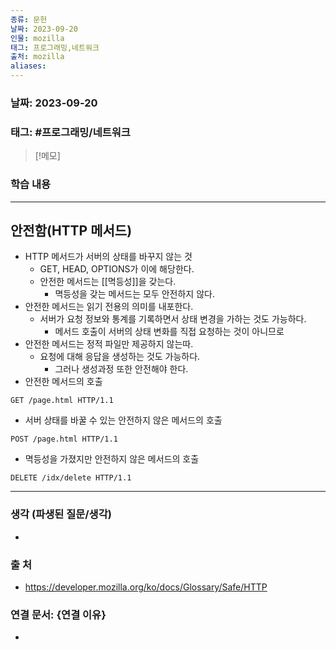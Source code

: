 ```yaml
---
종류: 문헌
날짜: 2023-09-20
인물: mozilla
태그: 프로그래밍,네트워크
출처: mozilla
aliases:
---
```


### 날짜: 2023-09-20

### 태그: #프로그래밍/네트워크

>[!메모]
> 

### 학습 내용
---
## 안전함(HTTP 메서드)
- HTTP 메서드가 서버의 상태를 바꾸지 않는 것
	- GET, HEAD, OPTIONS가 이에 해당한다.
	- 안전한 메서드는 [[멱등성]]을 갖는다.
		- 멱등성을 갖는 메서드는 모두 안전하지 않다.
- 안전한 메서드는 읽기 전용의 의미를 내포한다.
	- 서버가 요청 정보와 통계를 기록하면서 상태 변경을 가하는 것도 가능하다.
		- 메서드 호출이 서버의 상태 변화를 직접 요청하는 것이 아니므로
- 안전한 메서드는 정적 파일만 제공하지 않는따.
	- 요청에 대해 응답을 생성하는 것도 가능하다.
		- 그러나 생성과정 또한 안전해야 한다.
- 안전한 메서드의 호출
```HTTP
GET /page.html HTTP/1.1
```
- 서버 상태를 바꿀 수 있는 안전하지 않은 메서드의 호출
```HTTP
POST /page.html HTTP/1.1
```
- 멱등성을 가졌지만 안전하지 않은 메서드의 호출
```HTTP
DELETE /idx/delete HTTP/1.1
```
---
### 생각 (파생된 질문/생각)
- 
### 출 처
- https://developer.mozilla.org/ko/docs/Glossary/Safe/HTTP

### 연결 문서: {연결 이유}
- 